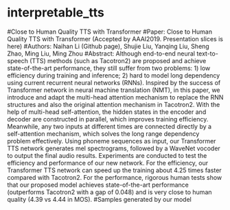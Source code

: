 # interpretable_tts 
#Close to Human Quality TTS with Transformer
#Paper: Close to Human Quality TTS with Transformer (Accepted by AAAI2019. Presentation slices is here)
#Authors: Naihan Li (Github page), Shujie Liu, Yanqing Liu, Sheng Zhao, Ming Liu, Ming Zhou
#Abstract: Although end-to-end neural text-to-speech (TTS) methods (such as Tacotron2) are proposed and achieve state-of-the-art performance, they still suffer from two problems: 1) low efficiency during training and inference; 2) hard to model long dependency using current recurrent neural networks (RNNs). Inspired by the success of Transformer network in neural machine translation (NMT), in this paper, we introduce and adapt the multi-head attention mechanism to replace the RNN structures and also the original attention mechanism in Tacotron2. With the help of multi-head self-attention, the hidden states in the encoder and decoder are constructed in parallel, which improves training efficiency. Meanwhile, any two inputs at different times are connected directly by a self-attention mechanism, which solves the long range dependency problem effectively. Using phoneme sequences as input, our Transformer TTS network generates mel spectrograms, followed by a WaveNet vocoder to output the final audio results. Experiments are conducted to test the efficiency and performance of our new network. For the efficiency, our Transformer TTS network can speed up the training about 4.25 times faster compared with Tacotron2. For the performance, rigorous human tests show that our proposed model achieves state-of-the-art performance (outperforms Tacotron2 with a gap of 0.048) and is very close to human quality (4.39 vs 4.44 in MOS).
#Samples generated by our model



